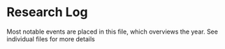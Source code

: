 Research Log
===

Most notable events are placed in this file, which overviews the year. See individual files for more details
